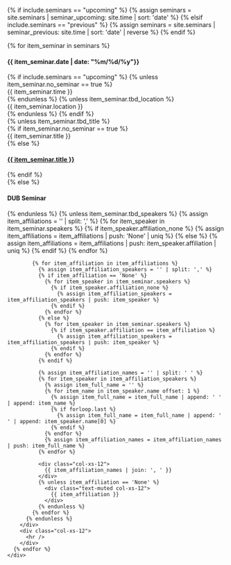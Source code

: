 {% if include.seminars == "upcoming" %}
  {% assign seminars = site.seminars | seminar_upcoming: site.time | sort: 'date' %}
{% elsif include.seminars == "previous" %}
  {% assign seminars = site.seminars | seminar_previous: site.time | sort: 'date' | reverse %}
{% endif %}

<html>
  <section>
    <div class="row">
      {% for item_seminar in seminars %}
        <div class="col-md-3">
          <div class="col-xs-12">
            <h4 class="tableheading">
              {{ item_seminar.date | date: "%m/%d/%y"}}
            </h4>
          </div>
          {% if include.seminars == "upcoming" %}
            {% unless item_seminar.no_seminar == true %}
              <div class="col-xs-12">
                {{ item_seminar.time }}
              </div>
            {% endunless %}
            {% unless item_seminar.tbd_location %}
              <div class="col-xs-12">
                {{ item_seminar.location }}
              </div>
            {% endunless %}
          {% endif %}
        </div>
        <div class="col-md-9">
          {% unless item_seminar.tbd_title %}
            <div class="col-xs-12">
              {% if item_seminar.no_seminar == true %}
                <div class="tableheading text-muted no-seminar">
                  {{ item_seminar.title }}
                </div>
              {% else %}
                <h4 class="tableheading">
                  <a href="{{ item_seminar.url }}">{{ item_seminar.title }}</a>
                </h4>
              {% endif %}
            </div>
          {% else %}
            <div class="col-xs-12">
              <h4 class="tableheading">DUB Seminar</h4>
            </div>
          {% endunless %}
          {% unless item_seminar.tbd_speakers %}
            {% assign item_affiliations = '' | split: ',' %}
            {% for item_speaker in item_seminar.speakers %}
              {% if item_speaker.affiliation_none %}
                {% assign item_affiliations = item_affiliations | push: 'None' | uniq %}
              {% else %}
                {% assign item_affiliations = item_affiliations | push: item_speaker.affiliation | uniq %}
              {% endif %}
            {% endfor %}
            
            {% for item_affiliation in item_affiliations %}
              {% assign item_affiliation_speakers = '' | split: ',' %}
              {% if item_affiliation == 'None' %}
                {% for item_speaker in item_seminar.speakers %}
                  {% if item_speaker.affiliation_none %}
                    {% assign item_affiliation_speakers = item_affiliation_speakers | push: item_speaker %}
                  {% endif %}
                {% endfor %}
              {% else %}
                {% for item_speaker in item_seminar.speakers %}
                  {% if item_speaker.affiliation == item_affiliation %}
                    {% assign item_affiliation_speakers = item_affiliation_speakers | push: item_speaker %}
                  {% endif %}
                {% endfor %}
              {% endif %}

              {% assign item_affiliation_names = '' | split: ' ' %}
              {% for item_speaker in item_affiliation_speakers %}
                {% assign item_full_name = '' %}
                {% for item_name in item_speaker.name offset: 1 %}
                  {% assign item_full_name = item_full_name | append: ' ' | append: item_name %}
                  {% if forloop.last %}
                    {% assign item_full_name = item_full_name | append: ' ' | append: item_speaker.name[0] %}
                  {% endif %}
                {% endfor %}
                {% assign item_affiliation_names = item_affiliation_names | push: item_full_name %}
              {% endfor %}
              
              <div class="col-xs-12">
                {{ item_affiliation_names | join: ', ' }}
              </div>
              {% unless item_affiliation == 'None' %}
                <div class="text-muted col-xs-12">
                  {{ item_affiliation }}
                </div>
              {% endunless %}
            {% endfor %}
          {% endunless %}
        </div>
        <div class="col-xs-12">
          <hr />
        </div>
      {% endfor %}
    </div>
  </section>
</html>
